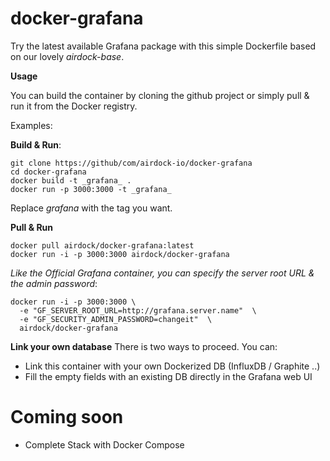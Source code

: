 # docker-grafana

Try the latest available Grafana package with this simple Dockerfile based on our lovely _airdock-base_.

**Usage**

You can build the container by cloning the github project or simply pull & run it from the Docker registry.

Examples:

**Build & Run**:
```
git clone https://github/com/airdock-io/docker-grafana
cd docker-grafana
docker build -t _grafana_ .
docker run -p 3000:3000 -t _grafana_
```
Replace _grafana_ with the tag you want.


**Pull & Run**
```
docker pull airdock/docker-grafana:latest
docker run -i -p 3000:3000 airdock/docker-grafana
````

_Like the Official Grafana container, you can specify the server root URL & the admin password_:

```
docker run -i -p 3000:3000 \
  -e "GF_SERVER_ROOT_URL=http://grafana.server.name"  \
  -e "GF_SECURITY_ADMIN_PASSWORD=changeit"  \
  airdock/docker-grafana
```

**Link your own database**
There is two ways to proceed. You can:
 - Link this container with your own Dockerized DB (InfluxDB / Graphite ..)
 - Fill the empty fields with an existing DB directly in the Grafana web UI

# Coming soon

 - Complete Stack with Docker Compose
